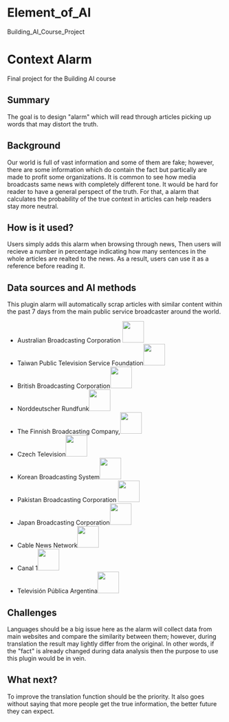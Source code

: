 # Element_of_AI
Building_AI_Course_Project

# Context Alarm

Final project for the Building AI course

## Summary

The goal is to design "alarm" which will read through articles picking up words that may distort the truth.  


## Background

Our world is full of vast information and some of them are fake; however, there are some information which do contain the fact but partically are made to profit some organizations. It is common to see how media broadcasts same news with completely different tone. It would be hard for reader to have a general perspect of the truth. For that, a alarm that calculates the probability of the true context in articles can help readers stay more neutral. 


## How is it used?

Users simply adds this alarm when browsing through news, Then users will recieve a number in percentage indicating how many sentences in the whole articles are realted to the news. As a result, users can use it as a reference before reading it.


## Data sources and AI methods
This plugin alarm will automatically scrap articles with similar content within the past 7 days from the main public service broadcaster around the world. 
* Australian Broadcasting Corporation <img src="https://user-images.githubusercontent.com/74449345/103146301-97a27f00-478a-11eb-8e6f-09f1fdf2b82f.png" width="50"> 
* Taiwan Public Television Service Foundation<img src="https://user-images.githubusercontent.com/74449345/103146299-96715200-478a-11eb-968e-6160ab10d58d.jpg" width="50">
* British Broadcasting Corporation<img src="https://user-images.githubusercontent.com/74449345/103146302-983b1580-478a-11eb-9fc2-6f98e7fe083a.png" width="50">
* Norddeutscher Rundfunk<img src="https://user-images.githubusercontent.com/74449345/103146303-983b1580-478a-11eb-8ffa-7e1fe9e08a78.jpg" width="50">
* The Finnish Broadcasting Company,<img src="https://user-images.githubusercontent.com/74449345/103146304-98d3ac00-478a-11eb-90d5-c0452f368cbc.png" width="50">
* Czech Television<img src="https://user-images.githubusercontent.com/74449345/103146305-98d3ac00-478a-11eb-8277-4f9e39f72353.png" width="50">
* Korean Broadcasting System<img src="https://user-images.githubusercontent.com/74449345/103146306-996c4280-478a-11eb-9a29-c60e8d3d8c6c.jpg" width="50">
* Pakistan Broadcasting Corporation <img src="https://user-images.githubusercontent.com/74449345/103146307-9a04d900-478a-11eb-8e77-05de64bd2130.jpg" width="50">
* Japan Broadcasting Corporation<img src="https://user-images.githubusercontent.com/74449345/103146308-9a04d900-478a-11eb-8d96-fcf03f9f4779.png" width="50">
* Cable News Network<img src="https://user-images.githubusercontent.com/74449345/103146309-9a9d6f80-478a-11eb-8475-76422a49c11c.png" width="50">
* Canal 1<img src="https://user-images.githubusercontent.com/74449345/103146311-9b360600-478a-11eb-8418-98602693de75.png" width="50">
* Televisión Pública Argentina<img src="https://user-images.githubusercontent.com/74449345/103146312-9b360600-478a-11eb-9dfa-f204820dbbf1.png" width="50">
## Challenges

Languages should be a big issue here as the alarm will collect data from main websites and compare the similarity between them; however, during translation the result may lightly differ from the original. In other words, if the "fact" is already changed during data analysis then the purpose to use this plugin would be in vein. 

## What next?

To improve the translation function should be the priority.  It also goes without saying that more people get the true information, the better future they can expect.



